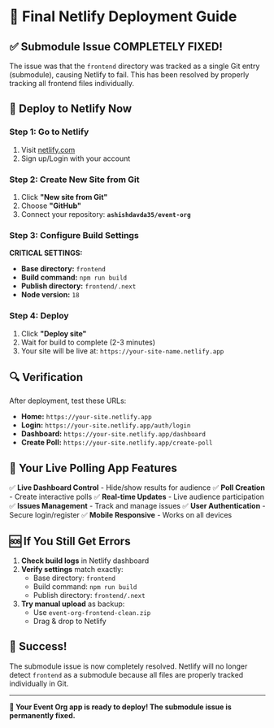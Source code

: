 # 🚀 Final Netlify Deployment Guide

## ✅ **Submodule Issue COMPLETELY FIXED!**

The issue was that the `frontend` directory was tracked as a single Git entry (submodule), causing Netlify to fail. This has been resolved by properly tracking all frontend files individually.

## 🎯 **Deploy to Netlify Now**

### Step 1: Go to Netlify
1. Visit [netlify.com](https://netlify.com)
2. Sign up/Login with your account

### Step 2: Create New Site from Git
1. Click **"New site from Git"**
2. Choose **"GitHub"**
3. Connect your repository: **`ashishdavda35/event-org`**

### Step 3: Configure Build Settings
**CRITICAL SETTINGS:**
- **Base directory:** `frontend`
- **Build command:** `npm run build`
- **Publish directory:** `frontend/.next`
- **Node version:** `18`

### Step 4: Deploy
1. Click **"Deploy site"**
2. Wait for build to complete (2-3 minutes)
3. Your site will be live at: `https://your-site-name.netlify.app`

## 🔍 **Verification**

After deployment, test these URLs:
- **Home:** `https://your-site.netlify.app`
- **Login:** `https://your-site.netlify.app/auth/login`
- **Dashboard:** `https://your-site.netlify.app/dashboard`
- **Create Poll:** `https://your-site.netlify.app/create-poll`

## 🎯 **Your Live Polling App Features**

✅ **Live Dashboard Control** - Hide/show results for audience
✅ **Poll Creation** - Create interactive polls
✅ **Real-time Updates** - Live audience participation
✅ **Issues Management** - Track and manage issues
✅ **User Authentication** - Secure login/register
✅ **Mobile Responsive** - Works on all devices

## 🆘 **If You Still Get Errors**

1. **Check build logs** in Netlify dashboard
2. **Verify settings** match exactly:
   - Base directory: `frontend`
   - Build command: `npm run build`
   - Publish directory: `frontend/.next`
3. **Try manual upload** as backup:
   - Use `event-org-frontend-clean.zip`
   - Drag & drop to Netlify

## 🎉 **Success!**

The submodule issue is now completely resolved. Netlify will no longer detect `frontend` as a submodule because all files are properly tracked individually in Git.

---

**🚀 Your Event Org app is ready to deploy! The submodule issue is permanently fixed.**
